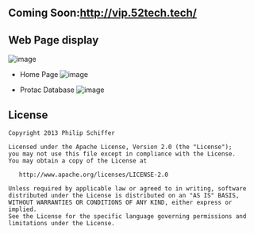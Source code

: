 ﻿## Coming Soon:http://vip.52tech.tech/

## Web Page display
![image](https://github.com/wxfsd/ProtacOCR/edit/main/1.png)

- Home Page
![image](https://github.com/wxfsd/ProtacOCR/edit/main/2.png)

- Protac Database
![image](https://github.com/wxfsd/ProtacOCR/edit/main/3.png)


License
-------

    Copyright 2013 Philip Schiffer

    Licensed under the Apache License, Version 2.0 (the "License");
    you may not use this file except in compliance with the License.
    You may obtain a copy of the License at

       http://www.apache.org/licenses/LICENSE-2.0

    Unless required by applicable law or agreed to in writing, software
    distributed under the License is distributed on an "AS IS" BASIS,
    WITHOUT WARRANTIES OR CONDITIONS OF ANY KIND, either express or implied.
    See the License for the specific language governing permissions and
    limitations under the License.








